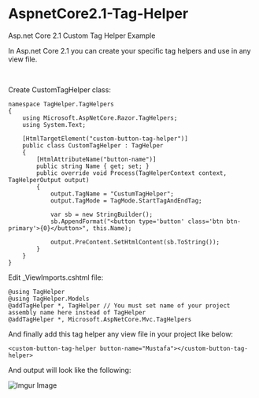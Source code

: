 # AspnetCore2.1-Tag-Helper
Asp.net Core 2.1 Custom Tag Helper Example

In Asp.net Core 2.1 you can create your specific tag helpers and use in any view file.

</br>

Create CustomTagHelper class:

```
namespace TagHelper.TagHelpers
{
    using Microsoft.AspNetCore.Razor.TagHelpers;
    using System.Text;

    [HtmlTargetElement("custom-button-tag-helper")]
    public class CustomTagHelper : TagHelper
    {
        [HtmlAttributeName("button-name")]
        public string Name { get; set; }
        public override void Process(TagHelperContext context, TagHelperOutput output)
        {
            output.TagName = "CustumTagHelper";
            output.TagMode = TagMode.StartTagAndEndTag;

            var sb = new StringBuilder();
            sb.AppendFormat("<button type='button' class='btn btn-primary'>{0}</button>", this.Name);

            output.PreContent.SetHtmlContent(sb.ToString());
        }
    }
}
```

Edit _ViewImports.cshtml file:
<br/>

```
@using TagHelper
@using TagHelper.Models
@addTagHelper *, TagHelper // You must set name of your project assembly name here instead of TagHelper
@addTagHelper *, Microsoft.AspNetCore.Mvc.TagHelpers

```

And finally add this tag helper any view file in your project like below:

```
<custom-button-tag-helper button-name="Mustafa"></custom-button-tag-helper>

```

And output will look like the following:

![Imgur Image](https://i.imgur.com/sdTTBjV.png)


